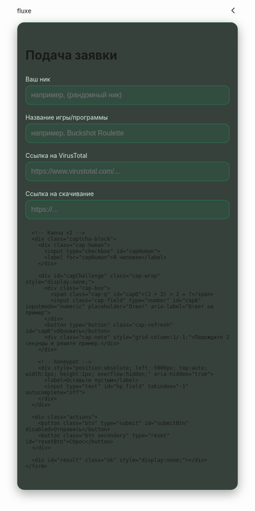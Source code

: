 <!doctype html>
<html lang="ru">
<head>
<meta charset="utf-8">
<meta name="viewport" content="width=device-width,initial-scale=1,viewport-fit=cover">
<title>fluxe — предложить игру/программу</title>
<meta name="theme-color" content="#07140e">
<style>
  :root{ --bg:#07140e; --green:#00ff88; --text:#eaf9f1; --muted:#b6e3c8; --accent:#7afdd0; }

  body{
    margin:0; color:var(--text);
    font-family:Inter, system-ui, -apple-system, Segoe UI, Roboto, Arial, sans-serif;
    background:
      radial-gradient(1200px 800px at 10% -10%, #0b2a1c 0%, var(--bg) 40%),
      radial-gradient(1000px 700px at 110% 10%, #0c3a25 0%, var(--bg) 30%),
      var(--bg);
    -webkit-tap-highlight-color: transparent;
  }

  /* Космос и курсор */
  #bg-space{ position:fixed; inset:0; width:100vw; height:100vh; z-index:0; pointer-events:none; display:block; }
  @media (pointer: fine){
    html, body{ cursor:none; }
    #cursor{
      position:fixed; left:0; top:0; width:18px; height:18px; border-radius:50%;
      background:rgba(255,255,255,.6); box-shadow:0 0 12px rgba(255,255,255,.35);
      transform: translate(-50%,-50%); pointer-events:none; z-index:5; transition: width .18s ease, height .18s ease, background .18s ease, box-shadow .18s ease;
      mix-blend-mode:screen;
    }
    .cursor-big{ width:28px!important; height:28px!important; background:rgba(255,255,255,.5)!important; box-shadow:0 0 18px rgba(255,255,255,.45)!important; }
  }

  .wrap{ position:relative; z-index:1; max-width:720px; margin:40px auto; padding:0 16px; }
  .box{ background: rgba(5,18,12,.8); border:1px solid rgba(0,255,136,.25); border-radius:16px; padding:18px; box-shadow:0 8px 24px rgba(0,0,0,.35); }
  .header{ display:flex; align-items:center; justify-content:space-between; margin-bottom:16px; }

  .logo{
    font-weight:900; font-size:24px; letter-spacing:.6px; line-height:1;
    background: linear-gradient(90deg, #eafff7 0%, #6bffb5 30%, #00ff88 50%, #9fffd8 70%, #eafff7 100%);
    -webkit-background-clip:text; background-clip:text; color:transparent;
    filter: drop-shadow(0 0 10px rgba(0,255,136,.35)); animation: logoGlow 8s ease-in-out infinite;
    user-select:none;
  }
  @keyframes logoGlow{ 0%,100%{ background-position:0% 50%; } 50%{ background-position:100% 50%; } }

  .icon-btn{ width:44px; height:44px; border-radius:50%; background: rgba(0,255,136,.12); border:1px solid rgba(0,255,136,.25); box-shadow: 0 0 12px rgba(0,255,136,.35), 0 0 24px rgba(0,255,136,.15); display:inline-flex; align-items:center; justify-content:center; color:var(--green); text-decoration:none; touch-action: manipulation; }

  .title{ margin:0 0 14px; font-size:26px; font-weight:900; color:#dffdf0; text-shadow:0 0 12px rgba(0,255,136,.25); }
  label{ display:block; margin:10px 0 6px; color:#cfeede; font-size:14px; }
  input[type="text"], input[type="url"], input[type="number"]{
    width:100%; padding:12px 12px; border-radius:12px; border:1px solid rgba(0,255,136,.25);
    background:rgba(0,255,136,.06); color:#eaf9f1; outline:none; font-size:16px;
  }
  .row{ display:grid; gap:10px; }

  /* Капча v2 */
  .captcha-block{ display:grid; gap:10px; margin-top:6px; }
  .cap-human{ display:flex; align-items:center; gap:10px; }
  .cap-human input{ width:20px; height:20px; }
  .cap-wrap{ display:grid; grid-template-columns: 1fr auto; align-items:end; gap:10px; }
  .cap-box{ display:flex; align-items:center; gap:10px; padding:10px 12px; border-radius:12px; border:1px solid rgba(0,255,136,.25); background:rgba(0,255,136,.06); }
  .cap-q{ font-weight:800; color:#bfffe1; letter-spacing:.3px; }
  .cap-field{ width:140px; }
  .cap-refresh{ height:44px; border-radius:10px; padding:0 12px; border:1px solid rgba(0,255,136,.25); background:transparent; color:#bfffe1; cursor:pointer; touch-action: manipulation; }
  .cap-note{ font-size:12px; color:#8acfb1; }

  .actions{ display:flex; gap:8px; margin-top:14px; }
  .btn{
    position:relative; overflow:hidden;
    display:inline-flex; align-items:center; justify-content:center; gap:8px; height:48px; padding:0 16px; border-radius:12px;
    background: linear-gradient(180deg, rgba(170,255,221,.95), rgba(122,253,208,.9)); color:#042d16; font-weight:800; border:1px solid rgba(255,255,255,.18); cursor:pointer; touch-action: manipulation; font-size:16px;
    box-shadow: 0 0 0 2px rgba(122,253,208,.35) inset, 0 0 16px rgba(122,253,208,.6), 0 0 44px rgba(122,253,208,.25);
  }
  .btn::before{ content:""; position:absolute; inset:-200% -20%; background: linear-gradient(90deg, rgba(255,255,255,0) 10%, rgba(255,255,255,.35) 50%, rgba(255,255,255,0) 90%); transform:translateX(-60%); transition: transform .8s ease; }
  .btn:hover::before{ transform:translateX(60%); }
  .btn.secondary{ background: transparent; color:#bfffe1; border:1px solid rgba(0,255,136,.25); box-shadow:none; }

  .ok{ padding:12px; border-radius:12px; background:rgba(0,255,136,.12); border:1px solid rgba(0,255,136,.3); color:#bfffe1; margin-top:12px; transition: opacity .3s ease; }

  .reveal{ opacity:0; transform: translateY(12px); transition: opacity .6s cubic-bezier(.2,.7,.2,1), transform .6s cubic-bezier(.2,.7,.2,1); }
  .reveal.in{ opacity:1; transform:none; }

  @media (max-width:768px){
    .wrap{padding:0 14px}
    .btn{width:100%}
    .cap-field{width:120px}
  }
  @media (prefers-reduced-motion: reduce){ *{animation:none!important; transition:none!important} }
</style>
</head>
<body>
<canvas id="bg-space" aria-hidden="true"></canvas>
<div id="cursor" aria-hidden="true"></div>

<div class="wrap">
  <div class="header reveal">
    <div class="logo">fluxe</div>
    <a class="icon-btn" href="https://fluxe240.github.io/" aria-label="На главную">
      <svg width="22" height="22" viewBox="0 0 24 24" fill="none" stroke="currentColor" stroke-width="1.8" stroke-linecap="round" stroke-linejoin="round"><path d="M15 18l-6-6 6-6"/></svg>
    </a>
  </div>

  <div class="box reveal">
    <h1 class="title">Подача заявки</h1>
    <form id="appForm" class="row" autocomplete="off" novalidate>
      <div>
        <label for="nick">Ваш ник</label>
        <input type="text" id="nick" required placeholder="например, (рандомный ник)">
      </div>
      <div>
        <label for="title">Название игры/программы</label>
        <input type="text" id="title" required placeholder="например, Buckshot Roulette">
      </div>
      <div>
        <label for="vt">Ссылка на VirusTotal</label>
        <input type="url" id="vt" required placeholder="https://www.virustotal.com/..." inputmode="url">
      </div>
      <div>
        <label for="link">Ссылка на скачивание</label>
        <input type="url" id="link" required placeholder="https://..." inputmode="url">
      </div>

      <!-- Капча v2 -->
      <div class="captcha-block">
        <div class="cap-human">
          <input type="checkbox" id="capHuman">
          <label for="capHuman">Я человек</label>
        </div>

        <div id="capChallenge" class="cap-wrap" style="display:none;">
          <div class="cap-box">
            <span class="cap-q" id="capQ">(2 + 3) × 2 = ?</span>
            <input class="cap-field" type="number" id="capA" inputmode="numeric" placeholder="Ответ" aria-label="Ответ на пример">
          </div>
          <button type="button" class="cap-refresh" id="capR">Обновить</button>
          <div class="cap-note" style="grid-column:1/-1;">Подождите 2 секунды и решите пример.</div>
        </div>

        <!-- honeypot -->
        <div style="position:absolute; left:-5000px; top:auto; width:1px; height:1px; overflow:hidden;" aria-hidden="true">
          <label>Оставьте пустым</label>
          <input type="text" id="hp_field" tabindex="-1" autocomplete="off">
        </div>
      </div>

      <div class="actions">
        <button class="btn" type="submit" id="submitBtn" disabled>Отправить</button>
        <button class="btn secondary" type="reset" id="resetBtn">Сброс</button>
      </div>

      <div id="result" class="ok" style="display:none;"></div>
    </form>
  </div>
</div>

<script>
document.addEventListener('DOMContentLoaded', () => {
  // Reveal
  const animated = document.querySelectorAll('.reveal');
  const io = new IntersectionObserver((entries, obs) => {
    entries.forEach(e => { if(e.isIntersecting){ e.target.classList.add('in'); obs.unobserve(e.target); } });
  }, { threshold: .1 });
  animated.forEach(el => io.observe(el));

  // Космос
  const prefersReduce = window.matchMedia('(prefers-reduced-motion: reduce)').matches;
  if(!prefersReduce){
    const cv = document.getElementById('bg-space');
    const ctx = cv.getContext('2d');
    let stars=[], raf=null;
    function density(){ return window.matchMedia('(max-width:768px)').matches ? 0.0001 : 0.00018; }
    function setSize(){
      const dpr = Math.max(1, window.devicePixelRatio||1);
      const w = Math.max(document.documentElement.clientWidth, window.innerWidth||0);
      const h = Math.max(document.documentElement.clientHeight, window.innerHeight||0);
      cv.width = Math.floor(w*dpr); cv.height = Math.floor(h*dpr);
      cv.style.width = w+'px'; cv.style.height = h+'px';
      ctx.setTransform(1,0,0,1,0,0); ctx.scale(dpr,dpr);
      build(w,h);
    }
    function build(w,h){
      const n = Math.floor(w*h*density());
      stars = new Array(n).fill(0).map(()=>({
        x: Math.random()*w,
        y: Math.random()*h,
        r: Math.random()<0.8 ? (Math.random()*1.2+0.6) : (Math.random()*1.8+1.0),
        hue: 160 + Math.random()*60,
        phase: Math.random()*Math.PI*2,
        speed: 0.5 + Math.random()*1.3
      }));
    }
    function step(t){
      const w=cv.clientWidth,h=cv.clientHeight;
      ctx.clearRect(0,0,w,h);
      for(const s of stars){
        const time = (t||0)*0.001;
        const tw = 0.4 + 0.6*Math.sin(s.phase + time*s.speed*2.2);
        const alpha = 0.25 + 0.75*tw;
        ctx.beginPath();
        ctx.fillStyle = `hsla(${s.hue}, 80%, 85%, ${alpha.toFixed(3)})`;
        ctx.arc(s.x, s.y, s.r*(0.9 + 0.15*tw), 0, Math.PI*2);
        ctx.fill();
      }
      raf = requestAnimationFrame(step);
    }
    function start(){ if(raf) return; setSize(); raf=requestAnimationFrame(step); }
    function stop(){ if(raf){ cancelAnimationFrame(raf); raf=null; } }
    window.addEventListener('resize', setSize, {passive:true});
    document.addEventListener('visibilitychange', ()=>{ if(document.hidden) stop(); else start(); });
    start();
  }

  // Кастомный курсор
  const hasFine = window.matchMedia('(pointer: fine)').matches;
  if(hasFine){
    const c = document.getElementById('cursor');
    let x=window.innerWidth/2, y=window.innerHeight/2, tx=x, ty=y, raf=null;
    function loop(){ x+=(tx-x)*0.18; y+=(ty-y)*0.18; c.style.transform=`translate(${x}px, ${y}px) translate(-50%,-50%)`; raf=requestAnimationFrame(loop); }
    window.addEventListener('mousemove', e => { tx=e.clientX; ty=e.clientY; }, {passive:true});
    document.addEventListener('mouseover', e => {
      if(e.target.closest('a, button, .btn, .icon-btn, input, label')) c.classList.add('cursor-big'); else c.classList.remove('cursor-big');
    });
    loop();
  }

  // Рандомный ник
  const nick = document.getElementById('nick');
  function randomNick(){
    const adj = ['Neo','Iron','Dark','Hyper','Aqua','Crimson','Pixel','Shadow','Ghost','Omega','Cyber','Glitch','Turbo'];
    const noun= ['Wolf','Ninja','Wizard','Rider','Dragon','Falcon','Hunter','Agent','Phoenix','Knight','Samurai','Rogue','Viper'];
    const n = Math.floor(Math.random()*90 + 10);
    return `${adj[Math.floor(Math.random()*adj.length)]}${noun[Math.floor(Math.random()*noun.length)]}${n}`;
  }
  nick.placeholder = `например, (${randomNick()})`;

  // Капча v2
  const capHuman = document.getElementById('capHuman');
  const capChallenge = document.getElementById('capChallenge');
  const capQ = document.getElementById('capQ');
  const capA = document.getElementById('capA');
  const capR = document.getElementById('capR');
  const hp = document.getElementById('hp_field');
  const submitBtn = document.getElementById('submitBtn');

  let expected = 0, unlockAt = 0, solved = false;

  function ri(min,max){ return Math.floor(Math.random()*(max-min+1))+min; }
  function genExpr(){
    const p = ri(1,3);
    let a=ri(2,9), b=ri(2,9), c=ri(1,8), d=ri(1,8);
    if(c<d){ const t=c; c=d; d=t; }
    let text='', val=0;
    if(p===1){ text=`${a} + ${b} × (${c} - ${d})`; val = a + b*(c-d); }
    else if(p===2){ text=`(${a} + ${b}) × ${c} - ${d}`; val = (a+b)*c - d; }
    else { text=`${a} × (${b} + ${c}) - ${d}`; val = a*(b+c) - d; }
    if(val<0) return genExpr();
    expected = val; capQ.textContent=text+' = ?'; capA.value=''; solved=false; unlockAt = Date.now()+2000;
  }
  capHuman.addEventListener('change', ()=>{ capChallenge.style.display = capHuman.checked ? 'grid' : 'none'; submitBtn.disabled = true; if(capHuman.checked) genExpr(); });
  capR.addEventListener('click', ()=>{ genExpr(); submitBtn.disabled=true; capA.focus(); });
  capA.addEventListener('input', ()=>{ const v = parseInt(capA.value,10); if(!Number.isFinite(v) || Date.now()<unlockAt){ submitBtn.disabled=true; solved=false; return; } solved = (v===expected); submitBtn.disabled=!solved; });

  // Отправка
  const form = document.getElementById('appForm');
  const res = document.getElementById('result');
  const resetBtn = document.getElementById('resetBtn');

  form.addEventListener('submit', e => {
    e.preventDefault();
    const title = document.getElementById('title').value.trim();
    const vt = document.getElementById('vt').value.trim();
    const link = document.getElementById('link').value.trim();
    const nickVal = nick.value.trim();

    if(hp.value){ alert('Ошибка проверки.'); return; }
    if(!capHuman.checked || !solved){ alert('Подтвердите капчу.'); return; }
    if(!nickVal || !title || !vt || !link){ alert('Заполните все поля.'); return; }
    if(!/^https?:\/\//i.test(vt) || vt.indexOf('virustotal.com')===-1){ alert('Укажите корректную ссылку на VirusTotal.'); return; }
    if(!/^https?:\/\//i.test(link)){ alert('Укажите корректную ссылку на скачивание.'); return; }

    const app = { id: 'app_' + Date.now() + '_' + Math.random().toString(36).slice(2,8),
                  nick: nickVal, title, virustotal: vt, link, status: 'pending', ts: Date.now() };
    try{
      const db = JSON.parse(localStorage.getItem('fluxeApplications')) || [];
      db.unshift(app);
      localStorage.setItem('fluxeApplications', JSON.stringify(db));
    }catch(_){ alert('Не удалось сохранить заявку.'); return; }

    res.textContent = 'Заявка отправлена!';
    res.style.display = 'block';
    form.reset();
    capChallenge.style.display = 'none';
    capHuman.checked = false;
    submitBtn.disabled = true;

    setTimeout(() => { res.style.opacity = '0'; }, 6500);
    setTimeout(() => { res.style.display = 'none'; res.textContent=''; res.style.opacity=''; }, 7000);
  });

  resetBtn.addEventListener('click', () => {
    capChallenge.style.display = 'none';
    capHuman.checked = false;
    submitBtn.disabled = true;
  });
});
</script>
</body>
</html>
